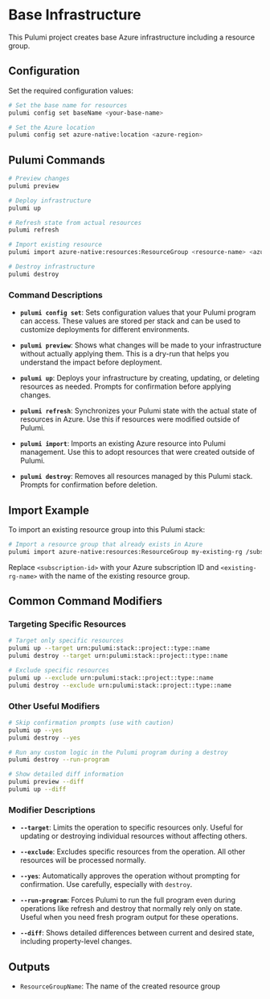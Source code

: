 # Base Infrastructure

This Pulumi project creates base Azure infrastructure including a resource group.

## Configuration

Set the required configuration values:

```bash
# Set the base name for resources
pulumi config set baseName <your-base-name>

# Set the Azure location
pulumi config set azure-native:location <azure-region>
```

## Pulumi Commands

```bash
# Preview changes
pulumi preview

# Deploy infrastructure
pulumi up

# Refresh state from actual resources
pulumi refresh

# Import existing resource
pulumi import azure-native:resources:ResourceGroup <resource-name> <azure-resource-id>

# Destroy infrastructure
pulumi destroy
```

### Command Descriptions

- **`pulumi config set`**: Sets configuration values that your Pulumi program can access. These values are stored per stack and can be used to customize deployments for different environments.

- **`pulumi preview`**: Shows what changes will be made to your infrastructure without actually applying them. This is a dry-run that helps you understand the impact before deployment.

- **`pulumi up`**: Deploys your infrastructure by creating, updating, or deleting resources as needed. Prompts for confirmation before applying changes.

- **`pulumi refresh`**: Synchronizes your Pulumi state with the actual state of resources in Azure. Use this if resources were modified outside of Pulumi.

- **`pulumi import`**: Imports an existing Azure resource into Pulumi management. Use this to adopt resources that were created outside of Pulumi.

- **`pulumi destroy`**: Removes all resources managed by this Pulumi stack. Prompts for confirmation before deletion.

## Import Example

To import an existing resource group into this Pulumi stack:

```bash
# Import a resource group that already exists in Azure
pulumi import azure-native:resources:ResourceGroup my-existing-rg /subscriptions/<subscription-id>/resourceGroups/<existing-rg-name>
```

Replace `<subscription-id>` with your Azure subscription ID and `<existing-rg-name>` with the name of the existing resource group.

## Common Command Modifiers

### Targeting Specific Resources

```bash
# Target only specific resources
pulumi up --target urn:pulumi:stack::project::type::name
pulumi destroy --target urn:pulumi:stack::project::type::name

# Exclude specific resources
pulumi up --exclude urn:pulumi:stack::project::type::name
pulumi destroy --exclude urn:pulumi:stack::project::type::name
```

### Other Useful Modifiers

```bash
# Skip confirmation prompts (use with caution)
pulumi up --yes
pulumi destroy --yes

# Run any custom logic in the Pulumi program during a destroy
pulumi destroy --run-program

# Show detailed diff information
pulumi preview --diff
pulumi up --diff
```

### Modifier Descriptions

- **`--target`**: Limits the operation to specific resources only. Useful for updating or destroying individual resources without affecting others.

- **`--exclude`**: Excludes specific resources from the operation. All other resources will be processed normally.

- **`--yes`**: Automatically approves the operation without prompting for confirmation. Use carefully, especially with `destroy`.

- **`--run-program`**: Forces Pulumi to run the full program even during operations like refresh and destroy that normally rely only on state. Useful when you need fresh program output for these operations.

- **`--diff`**: Shows detailed differences between current and desired state, including property-level changes.

## Outputs

- `ResourceGroupName`: The name of the created resource group
